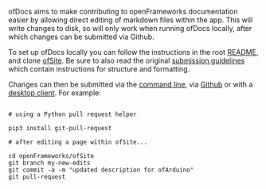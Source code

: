 ofDocs aims to make contributing to openFrameworks documentation easier by allowing direct editing of markdown files within the app. This will write changes to disk, so will only work when running ofDocs locally, after which changes can be submitted via Github.


To set up ofDocs locally you can follow the instructions in the root [README](/), and clone [ofSite](https://github.com/openframeworks/ofSite). Be sure to also read the original [submission guidelines](https://openframeworks.cc/learning/08_other/contributing/) which contain instructions for structure and formatting.


Changes can then be submitted via the [command line](https://github.com/jd/git-pull-request), via [Github](https://help.github.com/en/github/collaborating-with-issues-and-pull-requests/creating-a-pull-request) or with a [desktop client](https://desktop.github.com/). For example:


```

# using a Python pull request helper

pip3 install git-pull-request

# after editing a page within ofSite...

cd openFrameworks/ofSite
git branch my-new-edits
git commit -a -m "updated description for ofArduino"
git pull-request

```